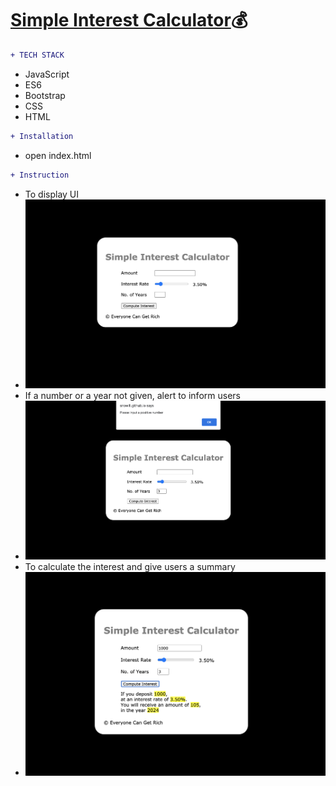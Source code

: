 # [Simple Interest Calculator](https://snowlll.github.io/vftvk-Simple-Interest-Calculator/):moneybag:

```diff
+ TECH STACK
```

  * JavaScript
  * ES6
  * Bootstrap
  * CSS
  * HTML

```diff
+ Installation
```
  * open index.html

```diff
+ Instruction
```
  - To display UI
  - ![GitHub Logo](/images/0.png)
  - If a number or a year not given, alert to inform users
  - ![GitHub Logo](/images/1.png)
  - To calculate the interest and give users a summary
  - ![GitHub Logo](/images/2.png)
